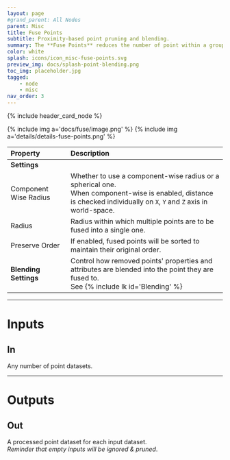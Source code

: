 ```yaml
---
layout: page
#grand_parent: All Nodes
parent: Misc
title: Fuse Points
subtitle: Proximity-based point pruning and blending.
summary: The **Fuse Points** reduces the number of point within a group by merging points that are within a set radius of each others; and allows you to control how the resulting properties and attributes are blended.
color: white
splash: icons/icon_misc-fuse-points.svg
preview_img: docs/splash-point-blending.png
toc_img: placeholder.jpg
tagged: 
    - node
    - misc
nav_order: 3
---
```


{% include header_card_node %}

{% include img a='docs/fuse/image.png' %} 
{% include img a='details/details-fuse-points.png' %} 

| Property       | Description          |
|:-------------|:------------------|
|**Settings**||
| Component Wise Radius           | Whether to use a component-wise radius or a spherical one.<br>When component-wise is enabled, distance is checked individually on `X`, `Y` and `Z` axis in world-space.  |
| Radius          | Radius within which multiple points are to be fused into a single one. |
| Preserve Order          | If enabled, fused points will be sorted to maintain their original order. |
|**Blending Settings**| Control how removed points' properties and attributes are blended into the point they are fused to.<br>See {% include lk id='Blending' %}|

---
# Inputs
## In
Any number of point datasets.

---
# Outputs
## Out
A processed point dataset for each input dataset.  
*Reminder that empty inputs will be ignored & pruned*.
